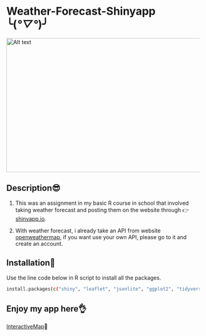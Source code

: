 
# Weather-Forecast-Shinyapp ╰(*°▽°*)╯

<!-- Use the HTML `img` tag to display the image with specified width and height -->
<img src="https://github.com/leanhtu-AI/weather-forecast-shinyapp/assets/95951687/b1d2e502-4fb9-4797-8ae7-48c594a83279" style="width: 600px; height: 350px;" alt="Alt text">

## Description😎

1. This was an assignment in my basic R course in school that involved taking weather forecast and posting them on the website through 👉[shinyapp.io](https://www.shinyapps.io/). 

2. With weather forecast, i already take an API from website [openweathermap](https://home.openweathermap.org/), if you want use your own API, please go to it and create an account.

## Installation🤖

Use the line code below in R script to install all the packages.

```bash
install.packages(c("shiny", "leaflet", "jsonlite", "ggplot2", "tidyverse", "shinydashboard", "dplyr", "shinyMatrix", "plotly"))

```

## Enjoy my app here👌
[InteractiveMap](https://leanhtu1808.shinyapps.io/shinyapp/)🎈



